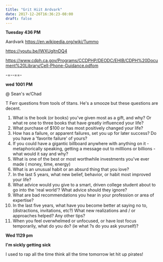```yaml
---
title: "Grit Hiit Ardvark"
date: 2017-12-26T16:36:23-08:00
draft: false
---
```



**Tuesday 436 PM**

Aardvark
https://en.wikipedia.org/wiki/Tummo


https://youtu.be/lWXUgltnDQ4


https://www.cdph.ca.gov/Programs/CCDPHP/DEODC/EHIB/CDPH%20Document%20Library/Cell-Phone-Guidance.pdfom


-=--==-

**wed 1001 PM**

@ Sean's w/Chad

T Ferr questions from tools of titans. He's a smooze but these questions are decent.

1. What is the book (or books) you've given most as a gift, and why? Or what re one to three books that have greatly influenced your life?
2. What purchase of $100 or has most positively changed your life?
3. How has a failure, or apparent failures, set you up for later success? Do you have a 'favorite failure' of yours?
4. If you could have a gigantic billboard anywhere with anything on it - metaphorically speaking, getting a message out to milllions or billions - what would it say and why?
5. What is one of the best or most worthwhile investments you've ever made ( money, time, energy)
6. What is an unusual habit or an absurd thing that you love?
7. In the last 5 years, what new belief, behavior, or habit most improved your life?
8. What advice would you give to a smart, driven college student about to go into the 'real world'? What advice should they ignore?
9. What are bad recommendations you hear in your profession or area of expertise?
10. In the last five years, what have you become better at saying no to, (distractions, invitations, etc?) What new realizations and / or approaches helped? Any other tips?
11. When you feel overwhelmed or unfocused, or have lost focus temporarily, what do you do? (ie what ?s do you ask yourself)?


**Wed 1129 pm**

**I'm sickly getting sick**



I used to rap all the time
think all the time
tomorrow
let hit up pirates!
